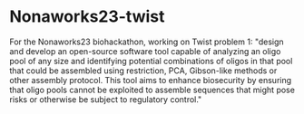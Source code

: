 # Nonaworks23-twist

For the Nonaworks23 biohackathon, working on Twist problem 1: "design and develop an open-source software tool capable of analyzing an oligo pool of any size and identifying potential combinations of oligos in that pool that could be assembled using restriction, PCA, Gibson-like methods or other assembly protocol. This tool aims to enhance biosecurity by ensuring that oligo pools cannot be exploited to assemble sequences that might pose risks or otherwise be subject to regulatory control."
